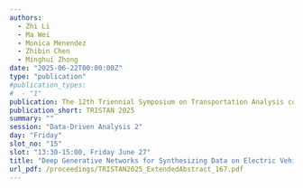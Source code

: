 ```yaml
---
authors:
  - Zhi Li
  - Ma Wei
  - Monica Menendez
  - Zhibin Chen
  - Minghui Zhong
date: "2025-06-22T00:00:00Z"
type: "publication"
#publication_types:
#  - "1"
publication: The 12th Triennial Symposium on Transportation Analysis conference
publication_short: TRISTAN 2025
summary: ""
session: "Data-Driven Analysis 2"
day: "Friday"
slot_no: "15"
slot: "13:30-15:00, Friday June 27"
title: "Deep Generative Networks for Synthesizing Data on Electric Vehicle Driving and Charging Events"
url_pdf: /proceedings/TRISTAN2025_ExtendedAbstract_167.pdf
---
```

